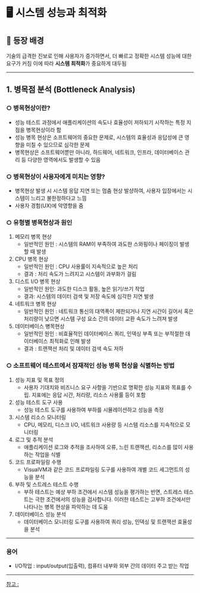 # 🖥️ 시스템 성능과 최적화

## 📌 등장 배경  
기술의 급격한 진보로 인해 사용자가 증가하면서, 더 빠르고 정확한 시스템 성능에 대한 요구가 커짐
이에 따라 **시스템 최적화**가 중요하게 대두됨

---

## 1. 병목점 분석 (Bottleneck Analysis)

### ○ 병목현상이란?
- 성능 테스트 과정에서 애플리케이션의 속도나 효율성이 저하되기 시작하는 특정 지점을 병목현상이라 함
- 성능 병목 현상은 소프트웨어의 중요한 문제로, 시스템의 효율성과 응답성에 큰 영향을 미칠 수 있으므로 심각한 문제
- 병목현상은 소프트웨어뿐만 아니라, 하드웨어, 네트워크, 인프라, 데이터베이스 관리 등 다양한 영역에서도 발생할 수 있음

### ○ 병목현상이 사용자에게 미치는 영향?
- 병목현상 발생 시 시스템 응답 지연 또는 멈춤 현상 발샹하여, 사용자 입장에서는 시스템이 느리고 불한정하다고 느낌
- 사용자 경험(UX)에 악영향을 줌

### ○ 유형별 병목현상과 원인
1. 메모리 병목 현상
   - 일반적인 원인 : 시스템의 RAM이 부족하여 과도한 스와핑이나 페이징이 발생할 때 발생
2. CPU 병목 현상
   - 일반적인 원인 : CPU 사용률이 지속적으로 높은 처리 
   - 결과 : 처리 속도가 느려지고 시스템이 과부화가 걸림
3. 디스트 I/O 병목 현상
   - 일반적인 원인: 과도한 디스크 활동, 높은 읽기/쓰기 작업
   - 결과: 시스템의 데이터 검색 및 저장 속도에 심각한 지연 발생
4. 네트워크 병목 현상
   - 일반적인 원인 : 네트워크 통신의 대역폭이 제한되거나 지연 시간이 길어서 혹은 처리량이 낮으면 시스템 구성 요소 간의 데이터 교환 속도가 느려져 발생
5. 데이터베이스 병목현상
   - 일반적인 원인 : 비효율적인 데이터베이스 쿼리, 인덱싱 부족 또는 부적절한 데이터베이스 최적화로 인해 발생
   - 결과 : 트랜잭션 처리 및 데이터 검색 속도 저하

### ○ 소프트웨어 테스트에서 잠재적인 성능 병목 현상을 식별하는 방법
1. 성능 지표 및 목표 정의
   - 사용자 기대치와 비즈니스 요구 사항을 기반으로 명확한 성능 지표와 목표를 수립. 지표에는 응답 시간, 처리량, 리소스 사용률 등이 포함
2. 성능 테스트 도구 사용
   - 성능 테스트 도구를 사용하여 부하를 시뮬레이션하고 성능을 측정
3. 시스템 리소스 모니터링
   - CPU, 메모리, 디스크 I/O, 네트워크 사용량 등 시스템 리소스를 지속적으로 모니터링
4. 로그 및 추적 분석
   - 애플리케이션 로그와 추적을 조사하여 오류, 느린 트랜잭션, 리소스를 많이 사용하는 작업을 식별
5. 코드 프로파일링 수행
   - VisualVM과 같은 코드 프로파일링 도구를 사용하여 개별 코드 세그먼트의 성능을 분석
6. 부하 및 스트레스 테스트 수행
   - 부하 테스트는 예상 부하 조건에서 시스템 성능을 평가하는 반면, 스트레스 테스트는 극한 조건에서의 성능을 검사합니다. 이러한 테스트는 고부하 조건에서만 나타나는 병목 현상을 파악하는 데 도움
7. 데이터베이스 성능 분석
   - 데이터베이스 모니터링 도구를 사용하여 쿼리 성능, 인덱싱 및 트랜잭션 효율성을 분석


---
### 용어
- I/O작업 : input/output(입출력), 컴퓨터 내부와 외부 간의 데이터 주고 받는 작업

---
[참고 : ](https://www.loadview-testing.com/learn/performance-bottleneck-load-testing/)